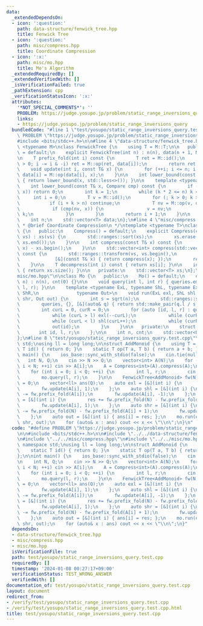 ```yaml
---
data:
  _extendedDependsOn:
  - icon: ':question:'
    path: data-structure/fenwick_tree.hpp
    title: Fenwick Tree
  - icon: ':question:'
    path: misc/compress.hpp
    title: Coordinate Compression
  - icon: ':x:'
    path: misc/mo.hpp
    title: Mo's Algorithm
  _extendedRequiredBy: []
  _extendedVerifiedWith: []
  _isVerificationFailed: true
  _pathExtension: cpp
  _verificationStatusIcon: ':x:'
  attributes:
    '*NOT_SPECIAL_COMMENTS*': ''
    PROBLEM: https://judge.yosupo.jp/problem/static_range_inversions_query
    links:
    - https://judge.yosupo.jp/problem/static_range_inversions_query
  bundledCode: "#line 1 \"test/yosupo/static_range_inversions_query.test.cpp\"\n#define\
    \ PROBLEM \"https://judge.yosupo.jp/problem/static_range_inversions_query\"\n\n\
    #include <bits/stdc++.h>\n\n#line 4 \"data-structure/fenwick_tree.hpp\"\n\ntemplate\
    \ <typename M>\nclass FenwickTree {\n    using T = M::T;\n\n   public:\n    FenwickTree()\
    \ = default;\n    explicit FenwickTree(int n) : n(n), data(n + 1, M::id()) {}\n\
    \n    T prefix_fold(int i) const {\n        T ret = M::id();\n        for (; i\
    \ > 0; i -= i & -i) ret = M::op(ret, data[i]);\n        return ret;\n    }\n\n\
    \    void update(int i, const T& x) {\n        for (++i; i <= n; i += i & -i)\
    \ data[i] = M::op(data[i], x);\n    }\n\n    int lower_bound(const T& x) const\
    \ { return lower_bound(x, std::less<>()); }\n\n    template <typename Compare>\n\
    \    int lower_bound(const T& x, Compare cmp) const {\n        if (!cmp(M::id(),\
    \ x)) return 0;\n        int k = 1;\n        while (k * 2 <= n) k <<= 1;\n   \
    \     int i = 0;\n        T v = M::id();\n        for (; k > 0; k >>= 1) {\n \
    \           if (i + k > n) continue;\n            T nv = M::op(v, data[i + k]);\n\
    \            if (cmp(nv, x)) {\n                v = nv;\n                i +=\
    \ k;\n            }\n        }\n        return i + 1;\n    }\n\n   private:\n\
    \    int n;\n    std::vector<T> data;\n};\n#line 4 \"misc/compress.hpp\"\n\n/**\n\
    \ * @brief Coordinate Compression\n */\ntemplate <typename T>\nclass Compress\
    \ {\n   public:\n    Compress() = default;\n    explicit Compress(const std::vector<T>&\
    \ vs) : xs(vs) {\n        std::ranges::sort(xs);\n        xs.erase(std::ranges::unique(xs).begin(),\
    \ xs.end());\n    }\n\n    int compress(const T& x) const {\n        return std::ranges::lower_bound(xs,\
    \ x) - xs.begin();\n    }\n\n    std::vector<int> compress(std::vector<T> vs)\
    \ const {\n        std::ranges::transform(vs, vs.begin(),\n                  \
    \             [&](const T& x) { return compress(x); });\n        return vs;\n\
    \    }\n\n    T decompress(int i) const { return xs[i]; }\n\n    int size() const\
    \ { return xs.size(); }\n\n   private:\n    std::vector<T> xs;\n};\n#line 5 \"\
    misc/mo.hpp\"\n\nclass Mo {\n   public:\n    Mo() = default;\n    explicit Mo(int\
    \ n) : n(n), cnt(0) {}\n\n    void query(int l, int r) { queries.emplace_back(cnt++,\
    \ l, r); }\n\n    template <typename ExL, typename ShL, typename ExR, typename\
    \ ShR,\n              typename Out>\n    void run(ExL exl, ShL shl, ExR exr, ShR\
    \ shr, Out out) {\n        int s = sqrt(n);\n        std::ranges::sort(\n    \
    \        queries, {}, [&](auto& q) { return std::make_pair(q.l / s, q.r); });\n\
    \        int curL = 0, curR = 0;\n        for (auto [id, l, r] : queries) {\n\
    \            while (curL > l) exl(--curL);\n            while (curR < r) exr(curR++);\n\
    \            while (curL < l) shl(curL++);\n            while (curR > r) shr(--curR);\n\
    \            out(id);\n        }\n    }\n\n   private:\n    struct Query {\n \
    \       int id, l, r;\n    };\n\n    int n, cnt;\n    std::vector<Query> queries;\n\
    };\n#line 8 \"test/yosupo/static_range_inversions_query.test.cpp\"\nusing namespace\
    \ std;\nusing ll = long long;\n\nstruct AddMonoid {\n    using T = int;\n    static\
    \ T id() { return 0; }\n    static T op(T a, T b) { return a + b; }\n};\n\nint\
    \ main() {\n    ios_base::sync_with_stdio(false);\n    cin.tie(nullptr);\n\n \
    \   int N, Q;\n    cin >> N >> Q;\n    vector<int> A(N);\n    for (int i = 0;\
    \ i < N; ++i) cin >> A[i];\n    A = Compress<int>(A).compress(A);\n    Mo mo(N);\n\
    \    for (int i = 0; i < Q; ++i) {\n        int l, r;\n        cin >> l >> r;\n\
    \        mo.query(l, r);\n    }\n\n    FenwickTree<AddMonoid> fw(N);\n    ll res\
    \ = 0;\n    vector<ll> ans(Q);\n    auto exl = [&](int i) {\n        res += fw.prefix_fold(A[i]);\n\
    \        fw.update(A[i], 1);\n    };\n    auto shl = [&](int i) {\n        res\
    \ -= fw.prefix_fold(A[i]);\n        fw.update(A[i], -1);\n    };\n    auto exr\
    \ = [&](int i) {\n        res += fw.prefix_fold(N) - fw.prefix_fold(A[i] + 1);\n\
    \        fw.update(A[i], 1);\n    };\n    auto shr = [&](int i) {\n        res\
    \ -= fw.prefix_fold(N) - fw.prefix_fold(A[i] + 1);\n        fw.update(A[i], -1);\n\
    \    };\n    auto out = [&](int i) { ans[i] = res; };\n    mo.run(exl, shl, exr,\
    \ shr, out);\n    for (auto& x : ans) cout << x << \"\\n\";\n}\n"
  code: "#define PROBLEM \"https://judge.yosupo.jp/problem/static_range_inversions_query\"\
    \n\n#include <bits/stdc++.h>\n\n#include \"../../data-structure/fenwick_tree.hpp\"\
    \n#include \"../../misc/compress.hpp\"\n#include \"../../misc/mo.hpp\"\nusing\
    \ namespace std;\nusing ll = long long;\n\nstruct AddMonoid {\n    using T = int;\n\
    \    static T id() { return 0; }\n    static T op(T a, T b) { return a + b; }\n\
    };\n\nint main() {\n    ios_base::sync_with_stdio(false);\n    cin.tie(nullptr);\n\
    \n    int N, Q;\n    cin >> N >> Q;\n    vector<int> A(N);\n    for (int i = 0;\
    \ i < N; ++i) cin >> A[i];\n    A = Compress<int>(A).compress(A);\n    Mo mo(N);\n\
    \    for (int i = 0; i < Q; ++i) {\n        int l, r;\n        cin >> l >> r;\n\
    \        mo.query(l, r);\n    }\n\n    FenwickTree<AddMonoid> fw(N);\n    ll res\
    \ = 0;\n    vector<ll> ans(Q);\n    auto exl = [&](int i) {\n        res += fw.prefix_fold(A[i]);\n\
    \        fw.update(A[i], 1);\n    };\n    auto shl = [&](int i) {\n        res\
    \ -= fw.prefix_fold(A[i]);\n        fw.update(A[i], -1);\n    };\n    auto exr\
    \ = [&](int i) {\n        res += fw.prefix_fold(N) - fw.prefix_fold(A[i] + 1);\n\
    \        fw.update(A[i], 1);\n    };\n    auto shr = [&](int i) {\n        res\
    \ -= fw.prefix_fold(N) - fw.prefix_fold(A[i] + 1);\n        fw.update(A[i], -1);\n\
    \    };\n    auto out = [&](int i) { ans[i] = res; };\n    mo.run(exl, shl, exr,\
    \ shr, out);\n    for (auto& x : ans) cout << x << \"\\n\";\n}"
  dependsOn:
  - data-structure/fenwick_tree.hpp
  - misc/compress.hpp
  - misc/mo.hpp
  isVerificationFile: true
  path: test/yosupo/static_range_inversions_query.test.cpp
  requiredBy: []
  timestamp: '2024-01-08 00:27:17+09:00'
  verificationStatus: TEST_WRONG_ANSWER
  verifiedWith: []
documentation_of: test/yosupo/static_range_inversions_query.test.cpp
layout: document
redirect_from:
- /verify/test/yosupo/static_range_inversions_query.test.cpp
- /verify/test/yosupo/static_range_inversions_query.test.cpp.html
title: test/yosupo/static_range_inversions_query.test.cpp
---
```

